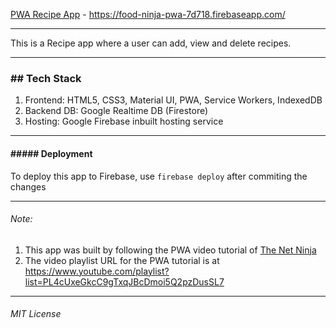 [PWA Recipe App](https://food-ninja-pwa-7d718.firebaseapp.com/ "PWA Recipe App") - https://food-ninja-pwa-7d718.firebaseapp.com/


------------


This is a Recipe app where a user can add, view and delete recipes.

------------


### ## Tech Stack
1. Frontend: HTML5, CSS3, Material UI, PWA, Service Workers, IndexedDB
2. Backend DB: Google Realtime DB (Firestore)
3. Hosting: Google Firebase inbuilt hosting service


------------

#### ##### Deployment

To deploy this app to Firebase, use `firebase deploy` after commiting the changes


------------

###### Note:
1. This app was built by following the PWA video tutorial of [The Net Ninja ](https://www.youtube.com/channel/UCW5YeuERMmlnqo4oq8vwUpg "The Net Ninja ")
2. The video playlist URL for the PWA tutorial is at https://www.youtube.com/playlist?list=PL4cUxeGkcC9gTxqJBcDmoi5Q2pzDusSL7


------------


###### MIT License


